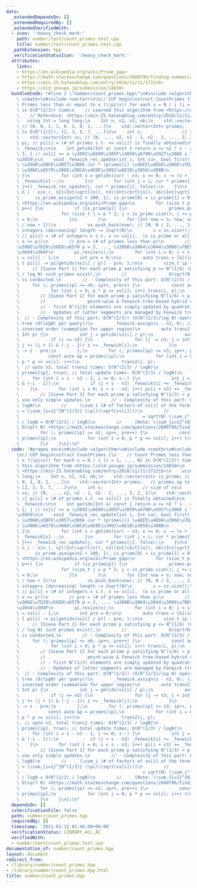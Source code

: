```yaml
---
data:
  _extendedDependsOn: []
  _extendedRequiredBy: []
  _extendedVerifiedWith:
  - icon: ':heavy_check_mark:'
    path: number/test/count_primes.test.cpp
    title: number/test/count_primes.test.cpp
  _pathExtension: hpp
  _verificationStatusIcon: ':heavy_check_mark:'
  attributes:
    links:
    - https://en.wikipedia.org/wiki/Prime_gap>
    - https://math.stackexchange.com/questions/2600796/finding-summation-of-inverse-of-square-roots>)
    - https://min-25.hatenablog.com/entry/2018/11/11/172216>
    - https://old.yosupo.jp/submission/14650>
  bundledCode: "#line 2 \"number/count_primes.hpp\"\n#include <algorithm>\n#include\
    \ <cmath>\n#include <vector>\n\n// CUT begin\nstruct CountPrimes {\n    // Count\
    \ Primes less than or equal to x (\\pi(x)) for each x = N / i (i = 1, ..., N)\
    \ in O(N^(2/3)) time\n    // Learned this algorihtm from <https://old.yosupo.jp/submission/14650>\n\
    \    // Reference: <https://min-25.hatenablog.com/entry/2018/11/11/172216>\n \
    \   using Int = long long;\n    Int n, n2, n3, n6;\n    std::vector<int> is_prime;\
    \ // [0, 0, 1, 1, 0, 1, 0, 1, ...]\n    std::vector<Int> primes;   // primes up\
    \ to O(N^(1/2)), [2, 3, 5, 7, ...]\n\n    int s;               // size of vs\n\
    \    std::vector<Int> vs; // [N, ..., n2, n2 - 1, n2 - 2, ..., 3, 2, 1]\n    std::vector<Int>\
    \ pi; // pi[i] = (# of primes s.t. <= vs[i]) is finally obtained\n\n    std::vector<int>\
    \ _fenwick;\n\n    int getidx(Int a) const { return a <= n2 ? s - a : n / a -\
    \ 1; } // vs[i] >= a \u3092\u6E80\u305F\u3059\u6700\u5927\u306E i \u3092\u8FD4\
    \u3059\n\n    void _fenwick_rec_update(int i, Int cur, bool first) { // pi[n3:]\
    \ \u306B\u5BFE\u3057\u3066 cur * (primes[i] \u4EE5\u4E0A\u306E\u7D20\u56E0\u6570\
    ) \u306E\u6570\u306E\u5BC4\u4E0E\u3092\u6E1B\u3058\u308B\n        if (!first)\
    \ {\n            for (int x = getidx(cur) - n3; x >= 0; x -= (x + 1) & (-x - 1))\
    \ _fenwick[x]--;\n        }\n        for (int j = i; cur * primes[j] <= vs[n3];\
    \ j++) _fenwick_rec_update(j, cur * primes[j], false);\n    }\n\n    CountPrimes(Int\
    \ n_) : n(n_), n2((Int)sqrtl(n)), n3((Int)cbrtl(n)), n6((Int)sqrtl(n3)) {\n  \
    \      is_prime.assign(n2 + 300, 1), is_prime[0] = is_prime[1] = 0; // `+ 300`:\
    \ <https://en.wikipedia.org/wiki/Prime_gap>\n        for (size_t p = 2; p < is_prime.size();\
    \ p++) {\n            if (is_prime[p]) {\n                primes.push_back(p);\n\
    \                for (size_t j = p * 2; j < is_prime.size(); j += p) is_prime[j]\
    \ = 0;\n            }\n        }\n        for (Int now = n; now; now = n / (n\
    \ / now + 1))\n            vs.push_back(now); // [N, N / 2, ..., 1], Relevant\
    \ integers (decreasing) length ~= 2sqrt(N)\n        s = vs.size();\n\n       \
    \ // pi[i] = (# of integers x s.t. x <= vs[i],  (x is prime or all factors of\
    \ x >= p))\n        // pre = (# of primes less than p)\n        // \u6700\u5C0F\
    \u306E\u7D20\u56E0\u6570 p = 2, ..., \u306B\u3064\u3044\u3066\u7BE9\u3063\u3066\
    \u3044\u304F\n        pi.resize(s);\n        for (int i = 0; i < s; i++) pi[i]\
    \ = vs[i] - 1;\n        int pre = 0;\n\n        auto trans = [&](int i, Int p)\
    \ { pi[i] -= pi[getidx(vs[i] / p)] - pre; };\n\n        size_t ip = 0;\n\n   \
    \     // [Sieve Part 1] For each prime p satisfying p <= N^(1/6) (Only O(N^(1/6)\
    \ / log N) such primes exist),\n        //                O(sqrt(N)) simple operation\
    \ is conducted.\n        // - Complexity of this part: O(N^(2/3) / logN)\n   \
    \     for (; primes[ip] <= n6; ip++, pre++) {\n            const auto &p = primes[ip];\n\
    \            for (int i = 0; p * p <= vs[i]; i++) trans(i, p);\n        }\n\n\
    \        // [Sieve Part 2] For each prime p satisfying N^(1/6) < p <= N^(1/3),\n\
    \        //                point-wise & Fenwick tree-based hybrid update is used\n\
    \        // - first N^(1/3) elements are simply updated by quadratic algorithm.\n\
    \        // - Updates of latter segments are managed by Fenwick tree.\n      \
    \  // - Complexity of this part: O(N^(2/3)) (O(N^(2/3)/log N) operations for Fenwick\
    \ tree (O(logN) per query))\n        _fenwick.assign(s - n3, 0); // Fenwick tree,\
    \ inversed order (summation for upper region)\n        auto trans2 = [&](int i,\
    \ Int p) {\n            int j = getidx(vs[i] / p);\n            auto z = pi[j];\n\
    \            if (j >= n3) {\n                for (j -= n3; j < int(_fenwick.size());\
    \ j += (j + 1) & (-j - 1)) z += _fenwick[j];\n            }\n            pi[i]\
    \ -= z - pre;\n        };\n        for (; primes[ip] <= n3; ip++, pre++) {\n \
    \           const auto &p = primes[ip];\n            for (int i = 0; i < n3 and\
    \ p * p <= vs[i]; i++)\n                trans2(i, p);                        \
    \  // upto n3, total trans2 times: O(N^(2/3) / logN)\n            _fenwick_rec_update(ip,\
    \ primes[ip], true); // total update times: O(N^(2/3) / logN)\n        }\n   \
    \     for (int i = s - n3 - 1; i >= 0; i--) {\n            int j = i + ((i + 1)\
    \ & (-i - 1));\n            if (j < s - n3) _fenwick[i] += _fenwick[j];\n    \
    \    }\n        for (int i = 0; i < s - n3; i++) pi[i + n3] += _fenwick[i];\n\n\
    \        // [Sieve Part 3] For each prime p satisfying N^(1/3) < p <= N^(1/2),\
    \ use only simple updates.\n        // - Complexity of this part: O(N^(2/3) /\
    \ logN)\n        //     \\sum_i (# of factors of vs[i] of the form p^2, p >= N^(1/3))\
    \ = \\sum_{i=1}^{N^(1/3)} \\pi(\\sqrt(vs[i])))\n        //                   \
    \                                               = sqrt(N) \\sum_i^{N^(1/3)} i^{-1/2}\
    \ / logN = O(N^(2/3) / logN)\n        //     (Note: \\sum_{i=1}^{N} i^{-1/2} =\
    \ O(sqrt N) <https://math.stackexchange.com/questions/2600796/finding-summation-of-inverse-of-square-roots>)\n\
    \        for (; primes[ip] <= n2; ip++, pre++) {\n            const auto &p =\
    \ primes[ip];\n            for (int i = 0; p * p <= vs[i]; i++) trans(i, p);\n\
    \        }\n    }\n};\n"
  code: "#pragma once\n#include <algorithm>\n#include <cmath>\n#include <vector>\n\
    \n// CUT begin\nstruct CountPrimes {\n    // Count Primes less than or equal to\
    \ x (\\pi(x)) for each x = N / i (i = 1, ..., N) in O(N^(2/3)) time\n    // Learned\
    \ this algorihtm from <https://old.yosupo.jp/submission/14650>\n    // Reference:\
    \ <https://min-25.hatenablog.com/entry/2018/11/11/172216>\n    using Int = long\
    \ long;\n    Int n, n2, n3, n6;\n    std::vector<int> is_prime; // [0, 0, 1, 1,\
    \ 0, 1, 0, 1, ...]\n    std::vector<Int> primes;   // primes up to O(N^(1/2)),\
    \ [2, 3, 5, 7, ...]\n\n    int s;               // size of vs\n    std::vector<Int>\
    \ vs; // [N, ..., n2, n2 - 1, n2 - 2, ..., 3, 2, 1]\n    std::vector<Int> pi;\
    \ // pi[i] = (# of primes s.t. <= vs[i]) is finally obtained\n\n    std::vector<int>\
    \ _fenwick;\n\n    int getidx(Int a) const { return a <= n2 ? s - a : n / a -\
    \ 1; } // vs[i] >= a \u3092\u6E80\u305F\u3059\u6700\u5927\u306E i \u3092\u8FD4\
    \u3059\n\n    void _fenwick_rec_update(int i, Int cur, bool first) { // pi[n3:]\
    \ \u306B\u5BFE\u3057\u3066 cur * (primes[i] \u4EE5\u4E0A\u306E\u7D20\u56E0\u6570\
    ) \u306E\u6570\u306E\u5BC4\u4E0E\u3092\u6E1B\u3058\u308B\n        if (!first)\
    \ {\n            for (int x = getidx(cur) - n3; x >= 0; x -= (x + 1) & (-x - 1))\
    \ _fenwick[x]--;\n        }\n        for (int j = i; cur * primes[j] <= vs[n3];\
    \ j++) _fenwick_rec_update(j, cur * primes[j], false);\n    }\n\n    CountPrimes(Int\
    \ n_) : n(n_), n2((Int)sqrtl(n)), n3((Int)cbrtl(n)), n6((Int)sqrtl(n3)) {\n  \
    \      is_prime.assign(n2 + 300, 1), is_prime[0] = is_prime[1] = 0; // `+ 300`:\
    \ <https://en.wikipedia.org/wiki/Prime_gap>\n        for (size_t p = 2; p < is_prime.size();\
    \ p++) {\n            if (is_prime[p]) {\n                primes.push_back(p);\n\
    \                for (size_t j = p * 2; j < is_prime.size(); j += p) is_prime[j]\
    \ = 0;\n            }\n        }\n        for (Int now = n; now; now = n / (n\
    \ / now + 1))\n            vs.push_back(now); // [N, N / 2, ..., 1], Relevant\
    \ integers (decreasing) length ~= 2sqrt(N)\n        s = vs.size();\n\n       \
    \ // pi[i] = (# of integers x s.t. x <= vs[i],  (x is prime or all factors of\
    \ x >= p))\n        // pre = (# of primes less than p)\n        // \u6700\u5C0F\
    \u306E\u7D20\u56E0\u6570 p = 2, ..., \u306B\u3064\u3044\u3066\u7BE9\u3063\u3066\
    \u3044\u304F\n        pi.resize(s);\n        for (int i = 0; i < s; i++) pi[i]\
    \ = vs[i] - 1;\n        int pre = 0;\n\n        auto trans = [&](int i, Int p)\
    \ { pi[i] -= pi[getidx(vs[i] / p)] - pre; };\n\n        size_t ip = 0;\n\n   \
    \     // [Sieve Part 1] For each prime p satisfying p <= N^(1/6) (Only O(N^(1/6)\
    \ / log N) such primes exist),\n        //                O(sqrt(N)) simple operation\
    \ is conducted.\n        // - Complexity of this part: O(N^(2/3) / logN)\n   \
    \     for (; primes[ip] <= n6; ip++, pre++) {\n            const auto &p = primes[ip];\n\
    \            for (int i = 0; p * p <= vs[i]; i++) trans(i, p);\n        }\n\n\
    \        // [Sieve Part 2] For each prime p satisfying N^(1/6) < p <= N^(1/3),\n\
    \        //                point-wise & Fenwick tree-based hybrid update is used\n\
    \        // - first N^(1/3) elements are simply updated by quadratic algorithm.\n\
    \        // - Updates of latter segments are managed by Fenwick tree.\n      \
    \  // - Complexity of this part: O(N^(2/3)) (O(N^(2/3)/log N) operations for Fenwick\
    \ tree (O(logN) per query))\n        _fenwick.assign(s - n3, 0); // Fenwick tree,\
    \ inversed order (summation for upper region)\n        auto trans2 = [&](int i,\
    \ Int p) {\n            int j = getidx(vs[i] / p);\n            auto z = pi[j];\n\
    \            if (j >= n3) {\n                for (j -= n3; j < int(_fenwick.size());\
    \ j += (j + 1) & (-j - 1)) z += _fenwick[j];\n            }\n            pi[i]\
    \ -= z - pre;\n        };\n        for (; primes[ip] <= n3; ip++, pre++) {\n \
    \           const auto &p = primes[ip];\n            for (int i = 0; i < n3 and\
    \ p * p <= vs[i]; i++)\n                trans2(i, p);                        \
    \  // upto n3, total trans2 times: O(N^(2/3) / logN)\n            _fenwick_rec_update(ip,\
    \ primes[ip], true); // total update times: O(N^(2/3) / logN)\n        }\n   \
    \     for (int i = s - n3 - 1; i >= 0; i--) {\n            int j = i + ((i + 1)\
    \ & (-i - 1));\n            if (j < s - n3) _fenwick[i] += _fenwick[j];\n    \
    \    }\n        for (int i = 0; i < s - n3; i++) pi[i + n3] += _fenwick[i];\n\n\
    \        // [Sieve Part 3] For each prime p satisfying N^(1/3) < p <= N^(1/2),\
    \ use only simple updates.\n        // - Complexity of this part: O(N^(2/3) /\
    \ logN)\n        //     \\sum_i (# of factors of vs[i] of the form p^2, p >= N^(1/3))\
    \ = \\sum_{i=1}^{N^(1/3)} \\pi(\\sqrt(vs[i])))\n        //                   \
    \                                               = sqrt(N) \\sum_i^{N^(1/3)} i^{-1/2}\
    \ / logN = O(N^(2/3) / logN)\n        //     (Note: \\sum_{i=1}^{N} i^{-1/2} =\
    \ O(sqrt N) <https://math.stackexchange.com/questions/2600796/finding-summation-of-inverse-of-square-roots>)\n\
    \        for (; primes[ip] <= n2; ip++, pre++) {\n            const auto &p =\
    \ primes[ip];\n            for (int i = 0; p * p <= vs[i]; i++) trans(i, p);\n\
    \        }\n    }\n};\n"
  dependsOn: []
  isVerificationFile: false
  path: number/count_primes.hpp
  requiredBy: []
  timestamp: '2021-01-12 01:46:09+09:00'
  verificationStatus: LIBRARY_ALL_AC
  verifiedWith:
  - number/test/count_primes.test.cpp
documentation_of: number/count_primes.hpp
layout: document
redirect_from:
- /library/number/count_primes.hpp
- /library/number/count_primes.hpp.html
title: number/count_primes.hpp
---
```

